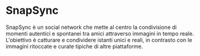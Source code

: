 # SnapSync
 SnapSync è un social network che mette al centro la condivisione di momenti autentici e spontanei tra amici attraverso immagini in tempo reale. L'obiettivo è catturare e condividere istanti unici e reali, in contrasto con le immagini ritoccate e curate tipiche di altre piattaforme.

